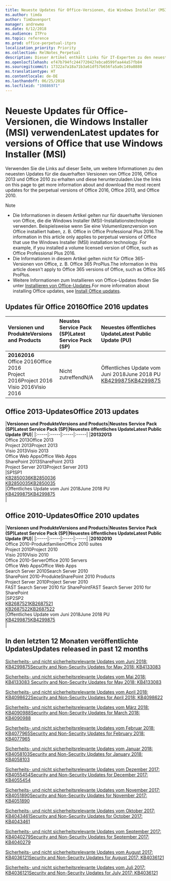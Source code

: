 ```yaml
---
title: Neueste Updates für Office-Versionen, die Windows Installer (MSI) verwenden
ms.author: timda
author: TimDavenport
manager: andrewmo
ms.date: 6/12/2018
ms.audience: ITPro
ms.topic: reference
ms.prod: office-perpetual-itpro
localization_priority: Priority
ms.collection: RelNotes_Perpetual
description: Dieser Artikel enthält Links für IT-Experten zu den neuesten Updateinformationen für dauerhafte Versionen von Office 2016, Office 2013 und Office 2010
ms.openlocfilehash: ef47b794fc2447720427ebca0599faa44a57fb84
ms.sourcegitcommit: 17322a7a18a71b3a61df57b656fa5a0c149a8880
ms.translationtype: HT
ms.contentlocale: de-DE
ms.lasthandoff: 06/25/2018
ms.locfileid: "19886971"
---
```

# <a name="latest-updates-for-versions-of-office-that-use-windows-installer-msi"></a><span data-ttu-id="04455-103">Neueste Updates für Office-Versionen, die Windows Installer (MSI) verwenden</span><span class="sxs-lookup"><span data-stu-id="04455-103">Latest updates for versions of Office that use Windows Installer (MSI)</span></span>

<span data-ttu-id="04455-104">Verwenden Sie die Links auf dieser Seite, um weitere Informationen zu den neuesten Updates für die dauerhaften Versionen von Office 2016, Office 2013 und Office 2010 zu erhalten und diese herunterzuladen.</span><span class="sxs-lookup"><span data-stu-id="04455-104">Use the links on this page to get more information about and download the most recent updates for the perpetual versions of Office 2016, Office 2013, and Office 2010.</span></span>
  
 
> [!NOTE]
> - <span data-ttu-id="04455-p101">Die Informationen in diesem Artikel gelten nur für dauerhafte Versionen von Office, die die Windows Installer (MSI)-Installationstechnologie verwenden. Beispielsweise wenn Sie eine Volumenlizenzversion von Office installiert haben, z. B. Office in Office Professional Plus 2016.</span><span class="sxs-lookup"><span data-stu-id="04455-p101">The information in this article only applies to perpetual versions of Office that use the Windows Installer (MSI) installation technology. For example, if you installed a volume licensed version of Office, such as Office Professional Plus 2016.</span></span>
> - <span data-ttu-id="04455-107">Die Informationen in diesem Artikel gelten nicht für Office 365-Versionen von Office, z. B. Office 365 ProPlus.</span><span class="sxs-lookup"><span data-stu-id="04455-107">The information in this article doesn't apply to Office 365 versions of Office, such as Office 365 ProPlus.</span></span>
> - <span data-ttu-id="04455-108">Weitere Informationen zum Installieren von Office-Updates finden Sie unter [Installieren von Office-Updates](https://support.office.com/article/2ab296f3-7f03-43a2-8e50-46de917611c5).</span><span class="sxs-lookup"><span data-stu-id="04455-108">For more information about installing Office updates, see [Install Office updates](https://support.office.com/article/2ab296f3-7f03-43a2-8e50-46de917611c5).</span></span> 


## <a name="office-2016-updates"></a><span data-ttu-id="04455-109">Updates für Office 2016</span><span class="sxs-lookup"><span data-stu-id="04455-109">Office 2016 updates</span></span>

|<span data-ttu-id="04455-110">**Versionen und Produkte**</span><span class="sxs-lookup"><span data-stu-id="04455-110">**Versions and Products**</span></span>|<span data-ttu-id="04455-111">**Neustes Service Pack (SP)**</span><span class="sxs-lookup"><span data-stu-id="04455-111">**Latest Service Pack (SP)**</span></span>|<span data-ttu-id="04455-112">**Neuestes öffentliches Update**</span><span class="sxs-lookup"><span data-stu-id="04455-112">**Latest Public Update (PU)**</span></span>|
|:-----|:-----|:-----|
|<span data-ttu-id="04455-113">**2016**</span><span class="sxs-lookup"><span data-stu-id="04455-113">**2016**</span></span> <br/> <span data-ttu-id="04455-114">Office 2016</span><span class="sxs-lookup"><span data-stu-id="04455-114">Office 2016</span></span>  <br/> <span data-ttu-id="04455-115">Project 2016</span><span class="sxs-lookup"><span data-stu-id="04455-115">Project 2016</span></span>  <br/> <span data-ttu-id="04455-116">Visio 2016</span><span class="sxs-lookup"><span data-stu-id="04455-116">Visio 2016</span></span>  <br/> |<span data-ttu-id="04455-117">Nicht zutreffend</span><span class="sxs-lookup"><span data-stu-id="04455-117">N/A</span></span>  <br/> |<span data-ttu-id="04455-118">Öffentliches Update vom Juni 2018</span><span class="sxs-lookup"><span data-stu-id="04455-118">June 2018 PU</span></span>  <br/> [<span data-ttu-id="04455-119">KB4299875</span><span class="sxs-lookup"><span data-stu-id="04455-119">KB4299875</span></span>](https://support.microsoft.com/de-DE/help/4299875) <br/> |
   
## <a name="office-2013-updates"></a><span data-ttu-id="04455-120">Office 2013-Updates</span><span class="sxs-lookup"><span data-stu-id="04455-120">Office 2013 updates</span></span>

|<span data-ttu-id="04455-121">**Versionen und Produkte**</span><span class="sxs-lookup"><span data-stu-id="04455-121">**Versions and Products**</span></span>|<span data-ttu-id="04455-122">**Neustes Service Pack (SP)**</span><span class="sxs-lookup"><span data-stu-id="04455-122">**Latest Service Pack (SP)**</span></span>|<span data-ttu-id="04455-123">**Neuestes öffentliches Update**</span><span class="sxs-lookup"><span data-stu-id="04455-123">**Latest Public Update (PU)**</span></span>|
|:-----|:-----|:-----|:-----|
|<span data-ttu-id="04455-124">**2013**</span><span class="sxs-lookup"><span data-stu-id="04455-124">**2013**</span></span> <br/> <span data-ttu-id="04455-125">Office 2013</span><span class="sxs-lookup"><span data-stu-id="04455-125">Office 2013</span></span>  <br/> <span data-ttu-id="04455-126">Project 2013</span><span class="sxs-lookup"><span data-stu-id="04455-126">Project 2013</span></span>  <br/> <span data-ttu-id="04455-127">Visio 2013</span><span class="sxs-lookup"><span data-stu-id="04455-127">Visio 2013</span></span>  <br/> <span data-ttu-id="04455-128">Office Web Apps</span><span class="sxs-lookup"><span data-stu-id="04455-128">Office Web Apps</span></span>  <br/> <span data-ttu-id="04455-129">SharePoint 2013</span><span class="sxs-lookup"><span data-stu-id="04455-129">SharePoint 2013</span></span>  <br/> <span data-ttu-id="04455-130">Project Server 2013</span><span class="sxs-lookup"><span data-stu-id="04455-130">Project Server 2013</span></span>  <br/> |<span data-ttu-id="04455-131">SP1</span><span class="sxs-lookup"><span data-stu-id="04455-131">SP1</span></span> <br/> [<span data-ttu-id="04455-132">KB2850036</span><span class="sxs-lookup"><span data-stu-id="04455-132">KB2850036</span></span>](https://support.microsoft.com/kb/2850036) <br/>[<span data-ttu-id="04455-133">KB2850035</span><span class="sxs-lookup"><span data-stu-id="04455-133">KB2850035</span></span>](https://support.microsoft.com/kb/2850035) <br/> |<span data-ttu-id="04455-134">Öffentliches Update vom Juni 2018</span><span class="sxs-lookup"><span data-stu-id="04455-134">June 2018 PU</span></span>  <br/> [<span data-ttu-id="04455-135">KB4299875</span><span class="sxs-lookup"><span data-stu-id="04455-135">KB4299875</span></span>](https://support.microsoft.com/de-DE/help/4299875) <br/> |
   
## <a name="office-2010-updates"></a><span data-ttu-id="04455-136">Office 2010-Updates</span><span class="sxs-lookup"><span data-stu-id="04455-136">Office 2010 updates</span></span>

|<span data-ttu-id="04455-137">**Versionen und Produkte**</span><span class="sxs-lookup"><span data-stu-id="04455-137">**Versions and Products**</span></span>|<span data-ttu-id="04455-138">**Neustes Service Pack (SP)**</span><span class="sxs-lookup"><span data-stu-id="04455-138">**Latest Service Pack (SP)**</span></span>|<span data-ttu-id="04455-139">**Neuestes öffentliches Update**</span><span class="sxs-lookup"><span data-stu-id="04455-139">**Latest Public Update (PU)**</span></span>|
|:-----|:-----|:-----|:-----|
|<span data-ttu-id="04455-140">**2010**</span><span class="sxs-lookup"><span data-stu-id="04455-140">**2010**</span></span> <br/> <span data-ttu-id="04455-141">Office 2010-Produktfamilien</span><span class="sxs-lookup"><span data-stu-id="04455-141">Office 2010 suites</span></span>  <br/> <span data-ttu-id="04455-142">Project 2010</span><span class="sxs-lookup"><span data-stu-id="04455-142">Project 2010</span></span>  <br/> <span data-ttu-id="04455-143">Visio 2010</span><span class="sxs-lookup"><span data-stu-id="04455-143">Visio 2010</span></span>  <br/> <span data-ttu-id="04455-144">Office 2010-Server</span><span class="sxs-lookup"><span data-stu-id="04455-144">Office 2010 Servers</span></span>  <br/> <span data-ttu-id="04455-145">Office Web Apps</span><span class="sxs-lookup"><span data-stu-id="04455-145">Office Web Apps</span></span>  <br/> <span data-ttu-id="04455-146">Search Server 2010</span><span class="sxs-lookup"><span data-stu-id="04455-146">Search Server 2010</span></span>  <br/> <span data-ttu-id="04455-147">SharePoint 2010-Produkte</span><span class="sxs-lookup"><span data-stu-id="04455-147">SharePoint 2010 Products</span></span>  <br/> <span data-ttu-id="04455-148">Project Server 2010</span><span class="sxs-lookup"><span data-stu-id="04455-148">Project Server 2010</span></span>  <br/> <span data-ttu-id="04455-149">FAST Search Server 2010 für SharePoint</span><span class="sxs-lookup"><span data-stu-id="04455-149">FAST Search Server 2010 for SharePoint</span></span>  <br/> |<span data-ttu-id="04455-150">SP2</span><span class="sxs-lookup"><span data-stu-id="04455-150">SP2</span></span> <br/>[<span data-ttu-id="04455-151">KB2687521</span><span class="sxs-lookup"><span data-stu-id="04455-151">KB2687521</span></span>](https://support.microsoft.com/kb/2687521) <br/> [<span data-ttu-id="04455-152">KB2687522</span><span class="sxs-lookup"><span data-stu-id="04455-152">KB2687522</span></span>](https://support.microsoft.com/kb/2687522) <br/> |<span data-ttu-id="04455-153">Öffentliches Update vom Juni 2018</span><span class="sxs-lookup"><span data-stu-id="04455-153">June 2018 PU</span></span> <br/>[<span data-ttu-id="04455-154">KB4299875</span><span class="sxs-lookup"><span data-stu-id="04455-154">KB4299875</span></span>](https://support.microsoft.com/de-DE/help/4299875) <br/>|
   

   
## <a name="updates-released-in-past-12-months"></a><span data-ttu-id="04455-155">In den letzten 12 Monaten veröffentlichte Updates</span><span class="sxs-lookup"><span data-stu-id="04455-155">Updates released in past 12 months</span></span>

[<span data-ttu-id="04455-156">Sicherheits- und nicht sicherheitsrelevante Updates vom Juni 2018: KB4299875</span><span class="sxs-lookup"><span data-stu-id="04455-156">Security and Non-Security Updates for May 2018: KB4133083 </span></span>](https://support.microsoft.com/help/4299875)  

[<span data-ttu-id="04455-157">Sicherheits- und nicht sicherheitsrelevante Updates vom Mai 2018: KB4133083 </span><span class="sxs-lookup"><span data-stu-id="04455-157">Security and Non-Security Updates for May 2018: KB4133083 </span></span>](https://support.microsoft.com/de-DE/help/4133083)
  
[<span data-ttu-id="04455-158">Sicherheits- und nicht sicherheitsrelevante Updates vom April 2018: KB4098622</span><span class="sxs-lookup"><span data-stu-id="04455-158">Security and Non-Security Updates for April 2018: KB4098622</span></span>](https://support.microsoft.com/de-DE/help/4098622) 
  
[<span data-ttu-id="04455-159">Sicherheits- und nicht sicherheitsrelevante Updates vom März 2018: KB4090988</span><span class="sxs-lookup"><span data-stu-id="04455-159">Security and Non-Security Updates for March 2018: KB4090988</span></span>](https://support.microsoft.com/de-DE/help/4090988)  
  
[<span data-ttu-id="04455-160">Sicherheits- und nicht sicherheitsrelevante Updates vom Februar 2018: KB4077965</span><span class="sxs-lookup"><span data-stu-id="04455-160">Security and Non-Security Updates for February 2018: KB4077965</span></span>](https://support.microsoft.com/help/4077965)  
  
[<span data-ttu-id="04455-161">Sicherheits- und nicht sicherheitsrelevante Updates vom Januar 2018: KB4058103</span><span class="sxs-lookup"><span data-stu-id="04455-161">Security and Non-Security Updates for January 2018: KB4058103</span></span>](https://support.microsoft.com/help/4058103)   
  
[<span data-ttu-id="04455-162">Sicherheits- und nicht sicherheitsrelevante Updates vom Dezember 2017: KB4055454</span><span class="sxs-lookup"><span data-stu-id="04455-162">Security and Non-Security Updates for December 2017: KB4055454</span></span>](https://support.microsoft.com/help/4055454)   
  
[<span data-ttu-id="04455-163">Sicherheits- und nicht sicherheitsrelevante Updates vom November 2017: KB4051890</span><span class="sxs-lookup"><span data-stu-id="04455-163">Security and Non-Security Updates for November 2017: KB4051890</span></span>](https://support.microsoft.com/help/4051890)   
  
[<span data-ttu-id="04455-164">Sicherheits- und nicht sicherheitsrelevante Updates vom Oktober 2017: KB4043461</span><span class="sxs-lookup"><span data-stu-id="04455-164">Security and Non-Security Updates for October 2017: KB4043461</span></span>](https://support.microsoft.com/help/4043461)   
  
[<span data-ttu-id="04455-165">Sicherheits- und nicht sicherheitsrelevante Updates vom September 2017: KB4040279</span><span class="sxs-lookup"><span data-stu-id="04455-165">Security and Non-Security Updates for September 2017: KB4040279</span></span>](https://support.microsoft.com/help/4040279)   
  
[<span data-ttu-id="04455-166">Sicherheits- und nicht sicherheitsrelevante Updates vom August 2017: KB4036121</span><span class="sxs-lookup"><span data-stu-id="04455-166">Security and Non-Security Updates for August 2017: KB4036121</span></span>](https://support.microsoft.com/help/4036121)   
  
[<span data-ttu-id="04455-167">Sicherheits- und nicht sicherheitsrelevante Updates vom Juli 2017: KB4036121</span><span class="sxs-lookup"><span data-stu-id="04455-167">Security and Non-Security Updates for July 2017: KB4036121</span></span>](https://support.microsoft.com/help/4033107)   
   
  
